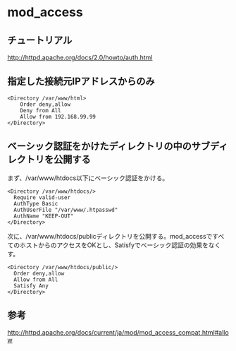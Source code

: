 ﻿# mod_access



## チュートリアル
http://httpd.apache.org/docs/2.0/howto/auth.html

## 指定した接続元IPアドレスからのみ

```clike
<Directory /var/www/html>
    Order deny,allow
    Deny from All
    Allow from 192.168.99.99
</Directory>
```

## ベーシック認証をかけたディレクトリの中のサブディレクトリを公開する
まず、/var/www/htdocs以下にベーシック認証をかける。

```clike
<Directory /var/www/htdocs/>
  Require valid-user
  AuthType Basic
  AuthUserFile "/var/www/.htpasswd"
  AuthName "KEEP-OUT"
</Directory>
```

次に、/var/www/htdocs/publicディレクトリを公開する。mod_accessですべてのホストからのアクセスをOKとし、Satisfyでベーシック認証の効果をなくす。

```clike
<Directory /var/www/htdocs/public/>
  Order deny,allow
  Allow from All
  Satisfy Any
</Directory>
```

## 参考
http://httpd.apache.org/docs/current/ja/mod/mod_access_compat.html#allow
